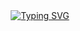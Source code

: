 <div align="center">
<a href="https://git.io/typing-svg"><img src="https://readme-typing-svg.demolab.com?font=Oswald&weight=300&size=37&duration=3000&pause=100&color=AD46FF&background=601D6E00&center=true&vCenter=true&repeat=true&random=FALSO&width=660&height=90&lines=Lorenzo+lanzó;Nuevo+Bot+|+Kiyotaka+Ayanokoyi-MD;Un+bot+en+desarrollo." alt="Typing SVG"/></a>
</div>
